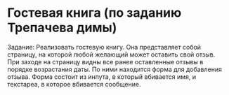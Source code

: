 # Гостевая книга (по заданию Трепачева димы)

Задание: Реализовать гостевую книгу. Она представляет
собой страницу, на которой любой желающий
может оставить свой отзыв. При заходе на страницу
видны все ранее оставленные отзывы в порядке
возрастания даты. По ними находится форма
для добавления отзыва. Форма состоит из
инпута, в который вбивается имя,
и текстареа, в которое вбивается сообщение.

